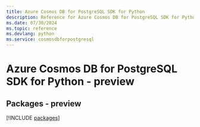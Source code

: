 ```yaml
---
title: Azure Cosmos DB for PostgreSQL SDK for Python
description: Reference for Azure Cosmos DB for PostgreSQL SDK for Python
ms.date: 07/30/2024
ms.topic: reference
ms.devlang: python
ms.service: cosmosdbforpostgresql
---
```

# Azure Cosmos DB for PostgreSQL SDK for Python - preview
## Packages - preview
[!INCLUDE [packages](cosmos-db-for-postgresql-index.md)]